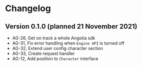 # Changelog

## **Version 0.1.0** (planned 21 November 2021)

- AG-26, Get on track a whole Angotia sdk
- AG-31, Fix error handling when `Engine API` is turned off
- AG-32, Extend user config character section
- AG-33, Create request handler
- AG-12, Add position to `Character` interface
